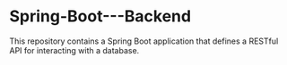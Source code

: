 # Spring-Boot---Backend
This repository contains a Spring Boot application that defines a RESTful API for interacting with a database. 
